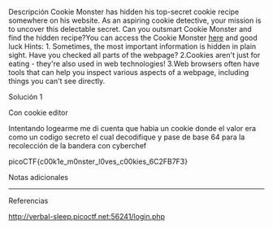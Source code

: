 Descripción
Cookie Monster has hidden his top-secret cookie recipe somewhere on his website. As an aspiring cookie detective, your mission is to uncover this delectable secret. Can you outsmart Cookie Monster and find the hidden recipe?You can access the Cookie Monster [here](http://verbal-sleep.picoctf.net:56241/) and good luck
Hints:
1.⁠ ⁠Sometimes, the most important information is hidden in plain sight. Have you checked all parts of the webpage?
2.Cookies aren't just for eating - they're also used in web technologies!
3.Web browsers often have tools that can help you inspect various aspects of a webpage, including things you can't see directly.

Solución 1

Con cookie editor

Intentando logearme me di cuenta que habia un cookie donde el valor era como un codigo secreto el cual decodifique y pase de base 64 para la recolección de la bandera con cyberchef

picoCTF{c00k1e_m0nster_l0ves_c00kies_6C2FB7F3}


Notas adicionales

--------------------


Referencias

http://verbal-sleep.picoctf.net:56241/login.php